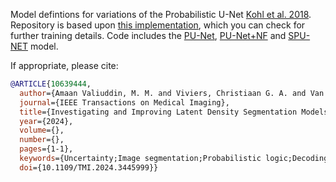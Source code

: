 Model defintions for variations of the Probabilistic U-Net [Kohl et al. 2018](https://arxiv.org/abs/1806.05034). Repository is based upon [this implementation](https://github.com/stefanknegt/Probabilistic-Unet-Pytorch), which you can check for further training details. Code includes the [PU-Net](https://arxiv.org/abs/1806.05034), [PU-Net+NF](https://link.springer.com/chapter/10.1007/978-3-030-87735-4_8) and [SPU-NET](https://ieeexplore.ieee.org/abstract/document/10639444) model.

If appropriate, please cite:

```bibtex
@ARTICLE{10639444,
  author={Amaan Valiuddin, M. M. and Viviers, Christiaan G. A. and Van Sloun, Ruud J. G. and De With, Peter H. N. and Sommen, Fons van der},
  journal={IEEE Transactions on Medical Imaging}, 
  title={Investigating and Improving Latent Density Segmentation Models for Aleatoric Uncertainty Quantification in Medical Imaging}, 
  year={2024},
  volume={},
  number={},
  pages={1-1},
  keywords={Uncertainty;Image segmentation;Probabilistic logic;Decoding;Training;Biomedical imaging;Annotations;Probabilistic Segmentation;Aleatoric Uncertainty;Latent Density Modeling},
  doi={10.1109/TMI.2024.3445999}}
